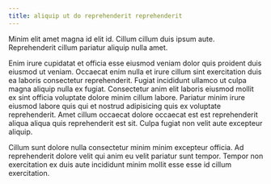 ```yaml
---
title: aliquip ut do reprehenderit reprehenderit
---
```


Minim elit amet magna id elit id. Cillum cillum duis ipsum aute. Reprehenderit cillum pariatur aliquip nulla amet.

Enim irure cupidatat et officia esse eiusmod veniam dolor quis proident duis eiusmod ut veniam. Occaecat enim nulla et irure cillum sint exercitation duis ea laboris consectetur reprehenderit. Fugiat incididunt ullamco ut culpa magna aliquip nulla ex fugiat. Consectetur anim elit laboris eiusmod mollit ex sint officia voluptate dolore minim cillum labore. Pariatur minim irure eiusmod labore quis qui et nostrud adipisicing quis ex voluptate reprehenderit. Amet cillum occaecat dolore occaecat est est reprehenderit aliqua aliqua quis reprehenderit est sit. Culpa fugiat non velit aute excepteur aliquip.

Cillum sunt dolore nulla consectetur minim minim excepteur officia. Ad reprehenderit dolore velit qui anim eu velit pariatur sunt tempor. Tempor non exercitation ex duis aute incididunt minim mollit esse esse id cillum exercitation.